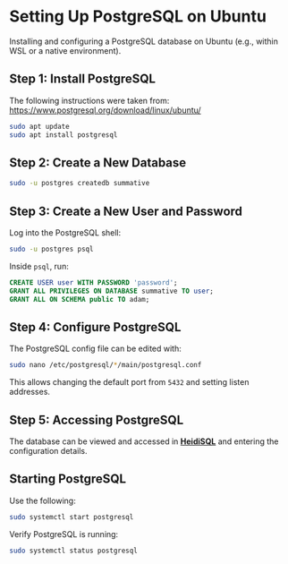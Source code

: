 # Setting Up PostgreSQL on Ubuntu

Installing and configuring a PostgreSQL database on Ubuntu (e.g., within WSL or a native environment).

## Step 1: Install PostgreSQL

The following instructions were taken from:
https://www.postgresql.org/download/linux/ubuntu/


```bash
sudo apt update
sudo apt install postgresql
```

## Step 2: Create a New Database

```bash
sudo -u postgres createdb summative
```

## Step 3: Create a New User and Password

Log into the PostgreSQL shell:

```bash
sudo -u postgres psql
```

Inside `psql`, run:

```sql
CREATE USER user WITH PASSWORD 'password';
GRANT ALL PRIVILEGES ON DATABASE summative TO user;
GRANT ALL ON SCHEMA public TO adam;
```

## Step 4: Configure PostgreSQL

The PostgreSQL config file can be edited with:

```bash
sudo nano /etc/postgresql/*/main/postgresql.conf
```

This allows changing the default port from `5432` and setting listen addresses.

## Step 5: Accessing PostgreSQL

The database can be viewed and accessed in [**HeidiSQL**](https://www.heidisql.com/) and entering the configuration details.


## Starting PostgreSQL

Use the following:

```bash
sudo systemctl start postgresql
```

Verify PostgreSQL is running:

```bash
sudo systemctl status postgresql
```